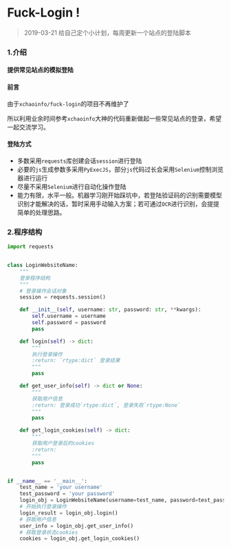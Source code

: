 # Fuck-Login !

> 2019-03-21 给自己定个小计划，每周更新一个站点的登陆脚本

### 1.介绍

#### 提供常见站点的模拟登陆

#### 前言

由于`xchaoinfo/fuck-login`的项目不再维护了

所以利用业余时间参考`xchaoinfo`大神的代码重新做起一些常见站点的登录，希望一起交流学习。

#### 登陆方式

- 多数采用`requests`库创建会话`session`进行登陆
- 必要的`js`生成参数多采用`PyExecJS`，部分`js`代码过长会采用`Selenium`控制浏览器进行运行
- 尽量不采用`Selenium`进行自动化操作登陆
- 能力有限，水平一般。机器学习刚开始踩坑中，若登陆验证码的识别需要模型识别才能解决的话，暂时采用手动输入方案；若可通过`OCR`进行识别，会提提简单的处理思路。

### 2.程序结构

```python
import requests


class LoginWebsiteName:
    """
    登录程序结构
    """
    # 登录操作会话对象
    session = requests.session()

    def __init__(self, username: str, password: str, **kwargs):
        self.username = username
        self.password = password
        pass

    def login(self) -> dict:
        """
        执行登录操作
        :return: `rtype:dict` 登录结果
        """
        pass

    def get_user_info(self) -> dict or None:
        """
        获取用户信息
        :return: 登录成功`rtype:dict`, 登录失败`rtype:None`
        """
        pass

    def get_login_cookies(self) -> dict:
        """
        获取用户登录后的cookies
        :return:
        """
        pass


if __name__ == '__main__':
    test_name = 'your username'
    test_password = 'your password'
    login_obj = LoginWebsiteName(username=test_name, password=test_password)
    # 开始执行登录操作
    login_result = login_obj.login()
    # 获取用户信息
    user_info = login_obj.get_user_info()
    # 获取登录状态cookies
    cookies = login_obj.get_login_cookies()
```







